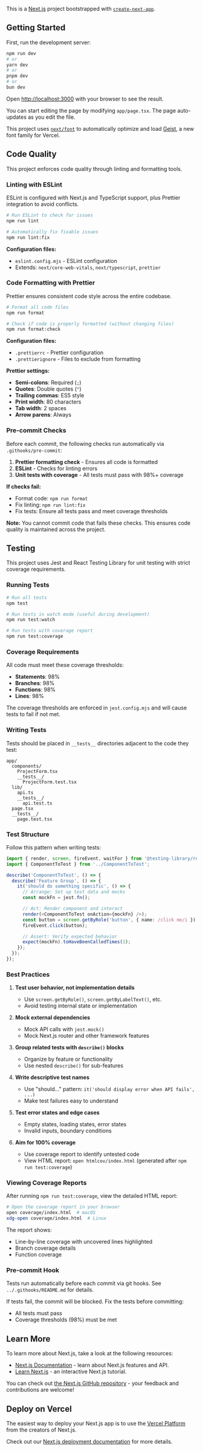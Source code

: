 This is a [Next.js](https://nextjs.org) project bootstrapped with [`create-next-app`](https://nextjs.org/docs/app/api-reference/cli/create-next-app).

## Getting Started

First, run the development server:

```bash
npm run dev
# or
yarn dev
# or
pnpm dev
# or
bun dev
```

Open [http://localhost:3000](http://localhost:3000) with your browser to see the result.

You can start editing the page by modifying `app/page.tsx`. The page auto-updates as you edit the file.

This project uses [`next/font`](https://nextjs.org/docs/app/building-your-application/optimizing/fonts) to automatically optimize and load [Geist](https://vercel.com/font), a new font family for Vercel.

## Code Quality

This project enforces code quality through linting and formatting tools.

### Linting with ESLint

ESLint is configured with Next.js and TypeScript support, plus Prettier integration to avoid conflicts.

```bash
# Run ESLint to check for issues
npm run lint

# Automatically fix fixable issues
npm run lint:fix
```

**Configuration files:**
- `eslint.config.mjs` - ESLint configuration
- Extends: `next/core-web-vitals`, `next/typescript`, `prettier`

### Code Formatting with Prettier

Prettier ensures consistent code style across the entire codebase.

```bash
# Format all code files
npm run format

# Check if code is properly formatted (without changing files)
npm run format:check
```

**Configuration files:**
- `.prettierrc` - Prettier configuration
- `.prettierignore` - Files to exclude from formatting

**Prettier settings:**
- **Semi-colons**: Required (`;`)
- **Quotes**: Double quotes (`"`)
- **Trailing commas**: ES5 style
- **Print width**: 80 characters
- **Tab width**: 2 spaces
- **Arrow parens**: Always

### Pre-commit Checks

Before each commit, the following checks run automatically via `.githooks/pre-commit`:

1. **Prettier formatting check** - Ensures all code is formatted
2. **ESLint** - Checks for linting errors
3. **Unit tests with coverage** - All tests must pass with 98%+ coverage

**If checks fail:**
- Format code: `npm run format`
- Fix linting: `npm run lint:fix`
- Fix tests: Ensure all tests pass and meet coverage thresholds

**Note:** You cannot commit code that fails these checks. This ensures code quality is maintained across the project.

## Testing

This project uses Jest and React Testing Library for unit testing with strict coverage requirements.

### Running Tests

```bash
# Run all tests
npm test

# Run tests in watch mode (useful during development)
npm run test:watch

# Run tests with coverage report
npm run test:coverage
```

### Coverage Requirements

All code must meet these coverage thresholds:

- **Statements**: 98%
- **Branches**: 98%
- **Functions**: 98%
- **Lines**: 98%

The coverage thresholds are enforced in `jest.config.mjs` and will cause tests to fail if not met.

### Writing Tests

Tests should be placed in `__tests__` directories adjacent to the code they test:

```
app/
  components/
    ProjectForm.tsx
    __tests__/
      ProjectForm.test.tsx
  lib/
    api.ts
    __tests__/
      api.test.ts
  page.tsx
  __tests__/
    page.test.tsx
```

### Test Structure

Follow this pattern when writing tests:

```typescript
import { render, screen, fireEvent, waitFor } from '@testing-library/react';
import { ComponentToTest } from '../ComponentToTest';

describe('ComponentToTest', () => {
  describe('Feature Group', () => {
    it('should do something specific', () => {
      // Arrange: Set up test data and mocks
      const mockFn = jest.fn();

      // Act: Render component and interact
      render(<ComponentToTest onAction={mockFn} />);
      const button = screen.getByRole('button', { name: /click me/i });
      fireEvent.click(button);

      // Assert: Verify expected behavior
      expect(mockFn).toHaveBeenCalledTimes(1);
    });
  });
});
```

### Best Practices

1. **Test user behavior, not implementation details**
   - Use `screen.getByRole()`, `screen.getByLabelText()`, etc.
   - Avoid testing internal state or implementation

2. **Mock external dependencies**
   - Mock API calls with `jest.mock()`
   - Mock Next.js router and other framework features

3. **Group related tests with `describe()` blocks**
   - Organize by feature or functionality
   - Use nested `describe()` for sub-features

4. **Write descriptive test names**
   - Use "should..." pattern: `it('should display error when API fails', ...)`
   - Make test failures easy to understand

5. **Test error states and edge cases**
   - Empty states, loading states, error states
   - Invalid inputs, boundary conditions

6. **Aim for 100% coverage**
   - Use coverage report to identify untested code
   - View HTML report: `open htmlcov/index.html` (generated after `npm run test:coverage`)

### Viewing Coverage Reports

After running `npm run test:coverage`, view the detailed HTML report:

```bash
# Open the coverage report in your browser
open coverage/index.html  # macOS
xdg-open coverage/index.html  # Linux
```

The report shows:

- Line-by-line coverage with uncovered lines highlighted
- Branch coverage details
- Function coverage

### Pre-commit Hook

Tests run automatically before each commit via git hooks. See `../.githooks/README.md` for details.

If tests fail, the commit will be blocked. Fix the tests before committing:

- All tests must pass
- Coverage thresholds (98%) must be met

## Learn More

To learn more about Next.js, take a look at the following resources:

- [Next.js Documentation](https://nextjs.org/docs) - learn about Next.js features and API.
- [Learn Next.js](https://nextjs.org/learn) - an interactive Next.js tutorial.

You can check out [the Next.js GitHub repository](https://github.com/vercel/next.js) - your feedback and contributions are welcome!

## Deploy on Vercel

The easiest way to deploy your Next.js app is to use the [Vercel Platform](https://vercel.com/new?utm_medium=default-template&filter=next.js&utm_source=create-next-app&utm_campaign=create-next-app-readme) from the creators of Next.js.

Check out our [Next.js deployment documentation](https://nextjs.org/docs/app/building-your-application/deploying) for more details.
